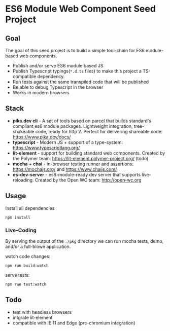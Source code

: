 # ES6 Module Web Component Seed Project

## Goal

The goal of this seed project is to build a simple tool-chain for ES6 module-based web components.

* Publish and/or serve ES6 module based JS
* Publish Typescript typings(`*.d.ts` files) to make this project a TS-compatible dependency.
* Run tests against the same transpiled code that will be published
* Be able to debug Typescript in the browser
* Works in modern browsers

## Stack
* **pika.dev cli** - A set of tools based on parcel that builds standard's compliant es6 module packages. Lightweight integration, tree-shakeable code, ready for http 2. Perfect for delivering shareable code: <https://www.pika.dev/docs/>
* **typescript** - Modern JS + support of a type-system: <https://www.typescriptlang.org/>
* **lit-element** - support for building standard web components. Created by the Polymer team: <https://lit-element.polymer-project.org/> (todo)
* **mocha** + **chai** - in-browser testing runner and assertions: <https://mochajs.org/> and <https://www.chaijs.com/>
* **es-dev-server** - es6-module-ready dev server that supports live-reloading. Created by the Open WC team: <http://open-wc.org>

## Usage

Install all dependencies

```
npm install
```

### Live-Coding

By serving the output of the `./pkg` directory we can run mocha tests, demo, and/or a full-blown application.

watch code changes: 
```
npm run build:watch
``` 

serve tests:
```
npm run test:watch
```

## Todo
* test with headless browsers
* intgrate lit-element
* compatible with IE 11 and Edge (pre-chromium integration)
